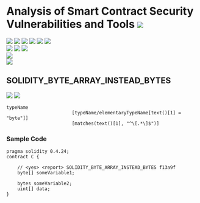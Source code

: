 # Analysis of Smart Contract Security Vulnerabilities and Tools ![](https://img.shields.io/badge/-Live-brightgreen)
![](https://img.shields.io/badge/Batch-UG21CYS-lightgreen) ![](https://img.shields.io/badge/Batch-PG21CYS-green) ![](https://img.shields.io/badge/Batch-UG22CYS-lightgreen) ![](https://img.shields.io/badge/Batch-PG21CYS-green) ![](https://img.shields.io/badge/Batch-PhD-darkgreen) ![](https://img.shields.io/badge/-B_RIG-darkgreen)<br/>   ![](https://img.shields.io/badge/BlockchainCourse-21CY712-green)  ![](https://img.shields.io/badge/-M.Tech_Dissertation-blue) ![](https://img.shields.io/badge/Focus-Smart_Contract_Security-yellow) <br/>
![](https://img.shields.io/badge/Blockchain-Ethereum-blue)   <br/> 
![](https://img.shields.io/badge/Language-Solidity-blue)

## SOLIDITY_BYTE_ARRAY_INSTEAD_BYTES

![](https://img.shields.io/badge/Pattern_ID-f13a9f-gold) ![](https://img.shields.io/badge/Severity-1-brown) 

```
typeName
                        [typeName/elementaryTypeName[text()[1] = "byte"]]
                        [matches(text()[1], "^\[.*\]$")]
```



### Sample Code

```
pragma solidity 0.4.24;
contract C {

    // <yes> <report> SOLIDITY_BYTE_ARRAY_INSTEAD_BYTES f13a9f
    byte[] someVariable1;
    
    bytes someVariable2;
    uint[] data;
}
```
